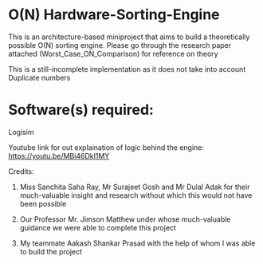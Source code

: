 # O(N) Hardware-Sorting-Engine
This is an architecture-based miniproject that aims to build a theoretically possible O(N) sorting engine.
Please go through the research paper attached (Worst_Case_ON_Comparison) for reference on theory

This is a still-incomplete implementation as it does not take into account Duplicate numbers

# Software(s) required: 
  Logisim


Youtube link for out explaination of logic behind the engine: https://youtu.be/MBi46DkI1MY


Credits:
1. Miss Sanchita Saha Ray, Mr Surajeet Gosh and Mr Dulal Adak for their much-valuable insight and research without which this would not have been possible

2. Our Professor Mr. Jimson Matthew under whose much-valuable guidance we were able to complete this project

3. My teammate Aakash Shankar Prasad with the help of whom I was able to build the project


